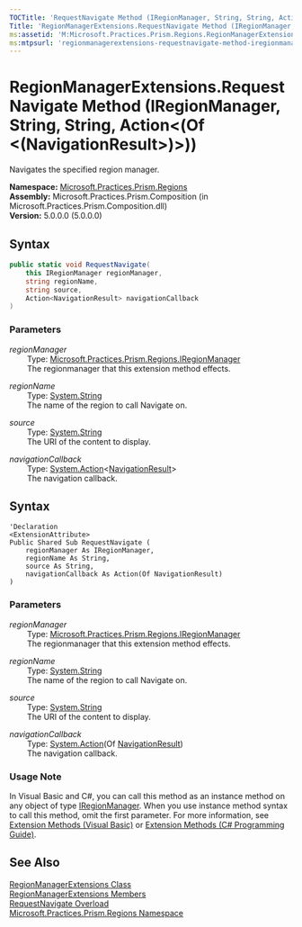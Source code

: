 ```yaml
---
TOCTitle: 'RequestNavigate Method (IRegionManager, String, String, Action(NavigationResult))'
Title: 'RegionManagerExtensions.RequestNavigate Method (IRegionManager, String, String, Action(NavigationResult)) (Microsoft.Practices.Prism.Regions)'
ms:assetid: 'M:Microsoft.Practices.Prism.Regions.RegionManagerExtensions.RequestNavigate(Microsoft.Practices.Prism.Regions.IRegionManager,System.String,System.String,System.Action{Microsoft.Practices.Prism.Regions.NavigationResult})'
ms:mtpsurl: 'regionmanagerextensions-requestnavigate-method-iregionmanager-string-string-action-navigationresult-mspp-regions.md'
---
```



# RegionManagerExtensions.RequestNavigate Method (IRegionManager, String, String, Action&lt;(Of &lt;(NavigationResult&gt;)&gt;))

Navigates the specified region manager.

**Namespace:** [Microsoft.Practices.Prism.Regions](/patterns-practices/reference/mspp-regions-namespace)  
**Assembly:** Microsoft.Practices.Prism.Composition (in Microsoft.Practices.Prism.Composition.dll)  
**Version:** 5.0.0.0 (5.0.0.0)

## Syntax

```C#
public static void RequestNavigate(
	this IRegionManager regionManager,
	string regionName,
	string source,
	Action<NavigationResult> navigationCallback
)
```

### Parameters

_regionManager_  
&nbsp;&nbsp;&nbsp;&nbsp;&nbsp;&nbsp;&nbsp;&nbsp;Type: [Microsoft.Practices.Prism.Regions.IRegionManager](/patterns-practices/reference/iregionmanager-interface-mspp-regions)  
&nbsp;&nbsp;&nbsp;&nbsp;&nbsp;&nbsp;&nbsp;&nbsp;The regionmanager that this extension method effects.

_regionName_  
&nbsp;&nbsp;&nbsp;&nbsp;&nbsp;&nbsp;&nbsp;&nbsp;Type: [System.String](http://msdn.microsoft.com/en-us/library/s1wwdcbf)  
&nbsp;&nbsp;&nbsp;&nbsp;&nbsp;&nbsp;&nbsp;&nbsp;The name of the region to call Navigate on.

_source_  
&nbsp;&nbsp;&nbsp;&nbsp;&nbsp;&nbsp;&nbsp;&nbsp;Type: [System.String](http://msdn.microsoft.com/en-us/library/s1wwdcbf)  
&nbsp;&nbsp;&nbsp;&nbsp;&nbsp;&nbsp;&nbsp;&nbsp;The URI of the content to display.

_navigationCallback_  
&nbsp;&nbsp;&nbsp;&nbsp;&nbsp;&nbsp;&nbsp;&nbsp;Type: [System.Action](http://msdn.microsoft.com/en-us/library/018hxwa8)&lt;[NavigationResult](https://msdn.microsoft.com/library/microsoft.practices.prism.regions.navigationresult)&gt;  
&nbsp;&nbsp;&nbsp;&nbsp;&nbsp;&nbsp;&nbsp;&nbsp;The navigation callback.

## Syntax

```VB
'Declaration
<ExtensionAttribute> 
Public Shared Sub RequestNavigate ( 
	regionManager As IRegionManager,
	regionName As String,
	source As String,
	navigationCallback As Action(Of NavigationResult)
)
```

### Parameters

_regionManager_  
&nbsp;&nbsp;&nbsp;&nbsp;&nbsp;&nbsp;&nbsp;&nbsp;Type: [Microsoft.Practices.Prism.Regions.IRegionManager](/patterns-practices/reference/iregionmanager-interface-mspp-regions)  
&nbsp;&nbsp;&nbsp;&nbsp;&nbsp;&nbsp;&nbsp;&nbsp;The regionmanager that this extension method effects.

_regionName_  
&nbsp;&nbsp;&nbsp;&nbsp;&nbsp;&nbsp;&nbsp;&nbsp;Type: [System.String](http://msdn.microsoft.com/en-us/library/s1wwdcbf)  
&nbsp;&nbsp;&nbsp;&nbsp;&nbsp;&nbsp;&nbsp;&nbsp;The name of the region to call Navigate on.

_source_  
&nbsp;&nbsp;&nbsp;&nbsp;&nbsp;&nbsp;&nbsp;&nbsp;Type: [System.String](http://msdn.microsoft.com/en-us/library/s1wwdcbf)  
&nbsp;&nbsp;&nbsp;&nbsp;&nbsp;&nbsp;&nbsp;&nbsp;The URI of the content to display.

_navigationCallback_  
&nbsp;&nbsp;&nbsp;&nbsp;&nbsp;&nbsp;&nbsp;&nbsp;Type: [System.Action](http://msdn.microsoft.com/en-us/library/018hxwa8)(Of [NavigationResult](https://msdn.microsoft.com/library/microsoft.practices.prism.regions.navigationresult))  
&nbsp;&nbsp;&nbsp;&nbsp;&nbsp;&nbsp;&nbsp;&nbsp;The navigation callback.


### Usage Note

In Visual Basic and C\#, you can call this method as an instance method on any object of type [IRegionManager](/patterns-practices/reference/iregionmanager-interface-mspp-regions). When you use instance method syntax to call this method, omit the first parameter. For more information, see [Extension Methods (Visual Basic)](http://msdn.microsoft.com/en-us/library/bb384936.aspx) or [Extension Methods (C\# Programming Guide)](http://msdn.microsoft.com/en-us/library/bb383977.aspx).

## See Also

[RegionManagerExtensions Class](/patterns-practices/reference/regionmanagerextensions-class-mspp-regions)  
[RegionManagerExtensions Members](/patterns-practices/reference/regionmanagerextensions-members-mspp-regions)  
[RequestNavigate Overload](/patterns-practices/reference/regionmanagerextensions-requestnavigate-method-iregionmanager-string-string-action-navigationresult-mspp-regions)  
[Microsoft.Practices.Prism.Regions Namespace](/patterns-practices/reference/mspp-regions-namespace)  
